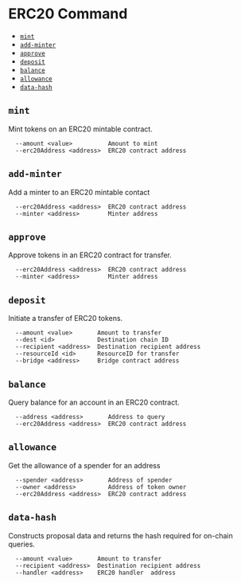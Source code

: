 # ERC20 Command

- [`mint`](#mint)
- [`add-minter`](#add-minter)
- [`approve`](#approve)
- [`deposit`](#deposit)
- [`balance`](#balance)
- [`allowance`](#allowance)
- [`data-hash`](#data-hash)

## `mint`
Mint tokens on an ERC20 mintable contract.

```
  --amount <value>          Amount to mint
  --erc20Address <address>  ERC20 contract address
```
## `add-minter`
Add a minter to an ERC20 mintable contact

```
  --erc20Address <address>  ERC20 contract address
  --minter <address>        Minter address
```
## `approve`
Approve tokens in an ERC20 contract for transfer.

```
  --erc20Address <address>  ERC20 contract address
  --minter <address>        Minter address
```

## `deposit`
Initiate a transfer of ERC20 tokens.

```
  --amount <value>       Amount to transfer
  --dest <id>            Destination chain ID
  --recipient <address>  Destination recipient address
  --resourceId <id>      ResourceID for transfer
  --bridge <address>     Bridge contract address
```

## `balance`
Query balance for an account in an ERC20 contract.

```
  --address <address>       Address to query
  --erc20Address <address>  ERC20 contract address
```

## `allowance`
Get the allowance of a spender for an address

```
  --spender <address>       Address of spender
  --owner <address>         Address of token owner
  --erc20Address <address>  ERC20 contract address
```

## `data-hash`
Constructs proposal data and returns the hash required for on-chain queries.

```
  --amount <value>       Amount to transfer
  --recipient <address>  Destination recipient address 
  --handler <address>    ERC20 handler  address
```